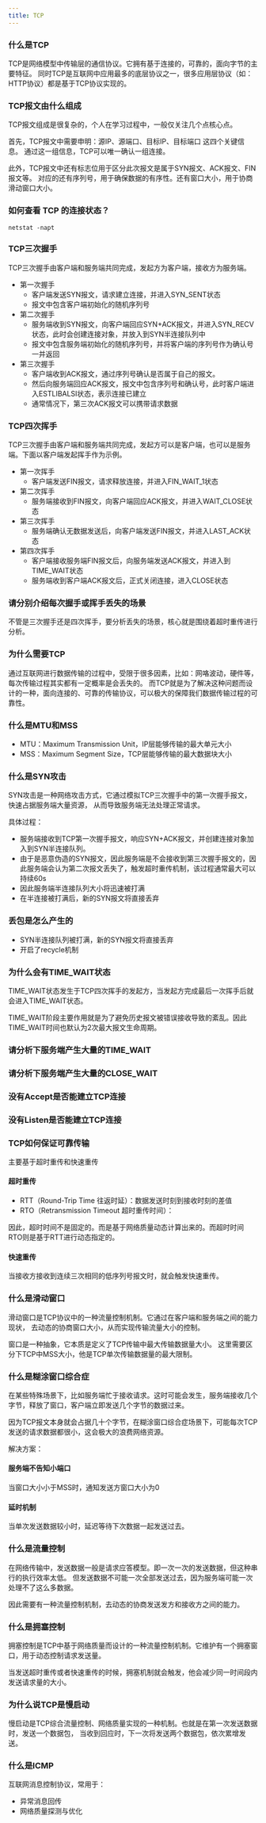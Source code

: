 ```yaml
---
title: TCP
---
```


### 什么是TCP

TCP是网络模型中传输层的通信协议。它拥有基于连接的，可靠的，面向字节的主要特征。
同时TCP是互联网中应用最多的底层协议之一，很多应用层协议（如：HTTP协议）都是基于TCP协议实现的。

### TCP报文由什么组成

TCP报文组成是很复杂的，个人在学习过程中，一般仅关注几个点核心点。

首先，TCP报文中需要申明：源IP、源端口、目标IP、目标端口 这四个关键信息。
通过这一组信息，TCP可以唯一确认一组连接。

此外，TCP报文中还有标志位用于区分此次报文是属于SYN报文、ACK报文、FIN报文等。
对应的还有序列号，用于确保数据的有序性。还有窗口大小，用于协商滑动窗口大小。

### 如何查看 TCP 的连接状态？
`netstat -napt`

### TCP三次握手

TCP三次握手由客户端和服务端共同完成，发起方为客户端，接收方为服务端。

- 第一次握手
    - 客户端发送SYN报文，请求建立连接，并进入SYN_SENT状态
    - 报文中包含客户端初始化的随机序列号
- 第二次握手
    - 服务端收到SYN报文，向客户端回应SYN+ACK报文，并进入SYN_RECV状态，此时会创建连接对象，并放入到SYN半连接队列中
    - 报文中包含服务端初始化的随机序列号，并将客户端的序列号作为确认号一并返回
- 第三次握手
    - 客户端收到ACK报文，通过序列号确认是否属于自己的报文。
    - 然后向服务端回应ACK报文，报文中包含序列号和确认号，此时客户端进入ESTLIBALSI状态，表示连接已建立
    - 通常情况下，第三次ACK报文可以携带请求数据

### TCP四次挥手

TCP三次握手由客户端和服务端共同完成，发起方可以是客户端，也可以是服务端。下面以客户端发起挥手作为示例。

- 第一次挥手
    - 客户端发送FIN报文，请求释放连接，并进入FIN_WAIT_1状态
- 第二次挥手
    - 服务端接收到FIN报文，向客户端回应ACK报文，并进入WAIT_CLOSE状态
- 第三次挥手
    - 服务端确认无数据发送后，向客户端发送FIN报文，并进入LAST_ACK状态
- 第四次挥手
    - 客户端接收服务端FIN报文后，向服务端发送ACK报文，并进入到TIME_WAIT状态
    - 服务端收到客户端ACK报文后，正式关闭连接，进入CLOSE状态

### 请分别介绍每次握手或挥手丢失的场景

不管是三次握手还是四次挥手，要分析丢失的场景，核心就是围绕着超时重传进行分析。

### 为什么需要TCP

通过互联网进行数据传输的过程中，受限于很多因素，比如：网咯波动，硬件等，每次传输过程其实都有一定概率是会丢失的。
而TCP就是为了解决这种问题而设计的一种，面向连接的、可靠的传输协议，可以极大的保障我们数据传输过程的可靠性。

### 什么是MTU和MSS
- MTU：Maximum Transmission Unit，IP层能够传输的最大单元大小
- MSS：Maximum Segment Size，TCP层能够传输的最大数据块大小

### 什么是SYN攻击
SYN攻击是一种网络攻击方式，它通过模拟TCP三次握手中的第一次握手报文，快速占据服务端大量资源，
从而导致服务端无法处理正常请求。

具体过程：
- 服务端接收到TCP第一次握手报文，响应SYN+ACK报文，并创建连接对象加入到SYN半连接队列。
- 由于是恶意伪造的SYN报文，因此服务端是不会接收到第三次握手报文的，因此服务端会认为第二次报文丢失了，触发超时重传机制，该过程通常最大可以持续60s
- 因此服务端半连接队列大小将迅速被打满
- 在半连接被打满后，新的SYN报文将直接丢弃

### 丢包是怎么产生的

- SYN半连接队列被打满，新的SYN报文将直接丢弃
- 开启了recycle机制


### 为什么会有TIME_WAIT状态

TIME_WAIT状态发生于TCP四次挥手的发起方，当发起方完成最后一次挥手后就会进入TIME_WAIT状态。

TIME_WAIT阶段主要作用就是为了避免历史报文被错误接收导致的紊乱。因此TIME_WAIT时间也默认为2次最大报文生命周期。

### 请分析下服务端产生大量的TIME_WAIT

<!--

-->

### 请分析下服务端产生大量的CLOSE_WAIT

<!--

-->

### 没有Accept是否能建立TCP连接

<!--

-->

### 没有Listen是否能建立TCP连接

<!--

-->

### TCP如何保证可靠传输
主要基于超时重传和快速重传

#### 超时重传

- RTT（Round-Trip Time 往返时延）：数据发送时刻到接收时刻的差值
- RTO（Retransmission Timeout 超时重传时间）：

因此，超时时间不是固定的。而是基于网络质量动态计算出来的。而超时时间RTO则是基于RTT进行动态指定的。

#### 快速重传

当接收方接收到连续三次相同的低序列号报文时，就会触发快速重传。

### 什么是滑动窗口
滑动窗口是TCP协议中的一种流量控制机制。它通过在客户端和服务端之间的能力现状，
去动态的协商窗口大小，从而实现传输流量大小的控制。

窗口是一种抽象，它本质是定义了TCP传输中最大传输数据量大小。
这里需要区分下TCP中MSS大小，他是TCP单次传输数据量的最大限制。

### 什么是糊涂窗口综合症
在某些特殊场景下，比如服务端忙于接收请求。这时可能会发生，服务端接收几个字节，释放了窗口，客户端立即发送几个字节的数据过来。

因为TCP报文本身就会占据几十个字节，在糊涂窗口综合症场景下，可能每次TCP发送的请求数据都很小，这会极大的浪费网络资源。

解决方案：

#### 服务端不告知小端口

当窗口大小小于MSS时，通知发送方窗口大小为0

#### 延时机制

当单次发送数据较小时，延迟等待下次数据一起发送过去。

### 什么是流量控制

在网络传输中，发送数据一般是请求应答模型。即一次一次的发送数据，但这种串行的执行效率太低。
但发送数据不可能一次全部发送过去，因为服务端可能一次处理不了这么多数据。

因此需要有一种流量控制机制，去动态的协商发送发方和接收方之间的能力。

### 什么是拥塞控制

拥塞控制是TCP中基于网络质量而设计的一种流量控制机制。它维护有一个拥塞窗口，用于动态控制请求发送量。

当发送超时重传或者快速重传的时候，拥塞机制就会触发，他会减少同一时间段内发送请求量的大小。

### 为什么说TCP是慢启动

慢启动是TCP综合流量控制、网络质量实现的一种机制。也就是在第一次发送数据时，发送一个数据包，
当收到回应时，下一次将发送两个数据包，依次累增发送。

### 什么是ICMP
互联网消息控制协议，常用于：
- 异常消息回传
- 网络质量探测与优化
